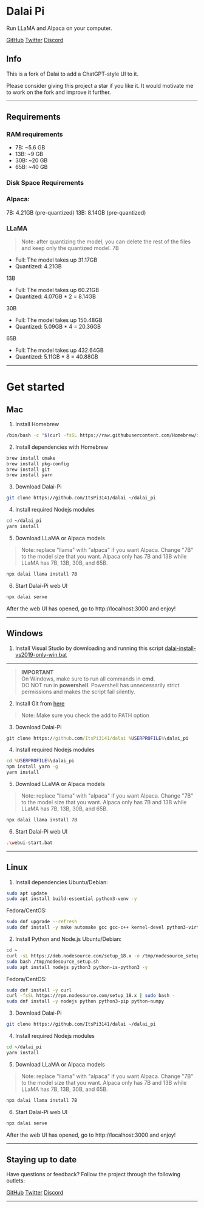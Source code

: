 # Dalai Pi

Run LLaMA and Alpaca on your computer.

<a href="https://github.com/cocktailpeanut/dalai" class='inverse btn'><i class="fa-brands fa-github"></i> GitHub</a>
<a href="https://twitter.com/cocktailpeanut" class='inverse btn'><i class="fa-brands fa-twitter"></i> Twitter</a>
<a href="https://discord.gg/XahBUrbVwz" class='inverse btn'><i class="fa-brands fa-discord"></i> Discord</a>

## Info
This is a fork of Dalai to add a ChatGPT-style UI to it.  

Please consider giving this project a star if you like it. It would motivate me to work on the fork and improve it further. 

---

## Requirements

### RAM requirements
- 7B: ~5.6 GB
- 13B: ~9 GB
- 30B: ~20 GB
- 65B: ~40 GB

### Disk Space Requirements

### Alpaca:
7B: 4.21GB (pre-quantized)
13B: 8.14GB (pre-quantized)

### LLaMA
> Note: after quantizing the model, you can delete the rest of the files and keep only the quantized model.
7B
- Full: The model takes up 31.17GB
- Quantized: 4.21GB

13B
- Full: The model takes up 60.21GB
- Quantized: 4.07GB \* 2 = 8.14GB

30B
- Full: The model takes up 150.48GB
- Quantized: 5.09GB \* 4 = 20.36GB

65B
- Full: The model takes up 432.64GB
- Quantized: 5.11GB \* 8 = 40.88GB

---

# Get started

## Mac
1. Install Homebrew
```sh
/bin/bash -c "$(curl -fsSL https://raw.githubusercontent.com/Homebrew/install/HEAD/install.sh)"
```

2. Install dependencies with Homebrew
```sh
brew install cmake
brew install pkg-config
brew install git
brew install yarn
```

3. Download Dalai-Pi
```sh
git clone https://github.com/ItsPi3141/dalai ~/dalai_pi
```

4. Install required Nodejs modules
```sh
cd ~/dalai_pi
yarn install
```

5. Download LLaMA or Alpaca models
> Note: replace "llama" with "alpaca" if you want Alpaca. Change "7B" to the model size that you want. Alpaca only has 7B and 13B while LLaMA has 7B, 13B, 30B, and 65B.
```sh
npx dalai llama install 7B
```

6. Start Dalai-Pi web UI
```sh
npx dalai serve
```

After the web UI has opened, go to http://localhost:3000 and enjoy!

---

## Windows

1. Install Visual Studio by downloading and running this script
[dalai-install-vs2019-only-win.bat](https://github.com/ItsPi3141/dalai/blob/main/setup-scripts/dalai-install-vs2019-only-win.bat)

---

> **IMPORTANT**  
> On Windows, make sure to run all commands in **cmd**.  
> DO NOT run in **powershell**. Powershell has unnecessarily strict permissions and makes the script fail silently.

2. Install Git from [here](https://git-scm.com/downloads)
> Note: Make sure you check the add to PATH option

3. Download Dalai-Pi
```cmd
git clone https://github.com/ItsPi3141/dalai %USERPROFILE%\dalai_pi
```

4. Install required Nodejs modules
```cmd
cd %USERPROFILE%\dalai_pi
npm install yarn -g
yarn install
```

5. Download LLaMA or Alpaca models
> Note: replace "llama" with "alpaca" if you want Alpaca. Change "7B" to the model size that you want. Alpaca only has 7B and 13B while LLaMA has 7B, 13B, 30B, and 65B.
```sh
npx dalai llama install 7B
```

6. Start Dalai-Pi web UI
```sh
.\webui-start.bat
```

---

## Linux

1. Install dependencies
Ubuntu/Debian:
```sh
sudo apt update
sudo apt install build-essential python3-venv -y
```

Fedora/CentOS:
```sh
sudo dnf upgrade --refresh
sudo dnf install -y make automake gcc gcc-c++ kernel-devel python3-virtualenv
```

2. Install Python and Node.js
Ubuntu/Debian:
```sh
cd ~
curl -sL https://deb.nodesource.com/setup_18.x -o /tmp/nodesource_setup.sh
sudo bash /tmp/nodesource_setup.sh
sudo apt install nodejs python3 python-is-python3 -y
```

Fedora/CentOS:
```sh
sudo dnf install -y curl
curl -fsSL https://rpm.nodesource.com/setup_18.x | sudo bash -
sudo dnf install -y nodejs python python3-pip python-numpy
```

3. Download Dalai-Pi
```sh
git clone https://github.com/ItsPi3141/dalai ~/dalai_pi
```

4. Install required Nodejs modules
```sh
cd ~/dalai_pi
yarn install
```

5. Download LLaMA or Alpaca models
> Note: replace "llama" with "alpaca" if you want Alpaca. Change "7B" to the model size that you want. Alpaca only has 7B and 13B while LLaMA has 7B, 13B, 30B, and 65B.
```sh
npx dalai llama install 7B
```

6. Start Dalai-Pi web UI
```sh
npx dalai serve
```

After the web UI has opened, go to http://localhost:3000 and enjoy!

---

## Staying up to date

Have questions or feedback? Follow the project through the following outlets:

<a href="https://github.com/cocktailpeanut/dalai" class='inverse btn'><i class="fa-brands fa-github"></i> GitHub</a>
<a href="https://twitter.com/cocktailpeanut" class='inverse btn'><i class="fa-brands fa-twitter"></i> Twitter</a>
<a href="https://discord.gg/XahBUrbVwz" class='inverse btn'><i class="fa-brands fa-discord"></i> Discord</a>

---
